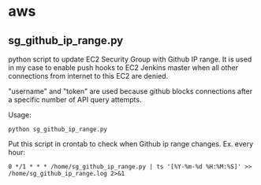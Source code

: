 # aws

## sg_github_ip_range.py
python script to update EC2 Security Group with Github IP range. It is used in my case to enable push hooks to EC2 Jenkins master when all other connections from internet to this EC2 are denied.

"username" and "token" are used because github blocks connections after a specific number of API query attempts.

Usage:

```python sg_github_ip_range.py```

Put this script in crontab to check when Github ip range changes. Ex. every hour:

```0 */1 * * * /home/sg_github_ip_range.py | ts '[%Y-%m-%d %H:%M:%S]' >> /home/sg_github_ip_range.log 2>&1```
